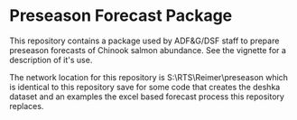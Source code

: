 # Preseason Forecast Package

This repository contains a package used by ADF&G/DSF staff to prepare preseason forecasts of Chinook salmon abundance. See the vignette for a description of it's use.  

The network location for this repository is S:\RTS\Reimer\preseason which is identical to this repository save for some code that creates the deshka dataset and an examples the excel based forecast process this repository replaces.
